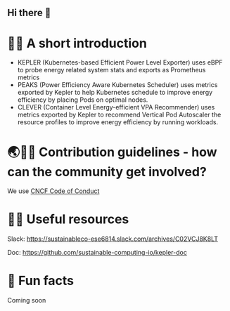 ## Hi there 👋


# 🙋‍♀️ A short introduction

- KEPLER (Kubernetes-based Efficient Power Level Exporter) uses eBPF to probe energy related system stats and exports as Prometheus metrics 
- PEAKS (Power Efficiency Aware Kubernetes Scheduler) uses metrics exported by Kepler to help Kubernetes schedule to improve energy efficiency by placing Pods on optimal nodes.
- CLEVER (Container Level Energy-efficient VPA Recommender) uses metrics exported by Kepler to recommend Vertical Pod Autoscaler the resource profiles to improve energy efficiency by running workloads.

# 🌏🌲🌳 Contribution guidelines - how can the community get involved?

We use [CNCF Code of Conduct](https://github.com/cncf/foundation/blob/main/code-of-conduct.md)
# 👩‍💻 Useful resources 
 Slack: 
 https://sustainableco-ese6814.slack.com/archives/C02VCJ8K8LT
 
 Doc:
 https://github.com/sustainable-computing-io/kepler-doc
# 🍿 Fun facts 
Coming soon


